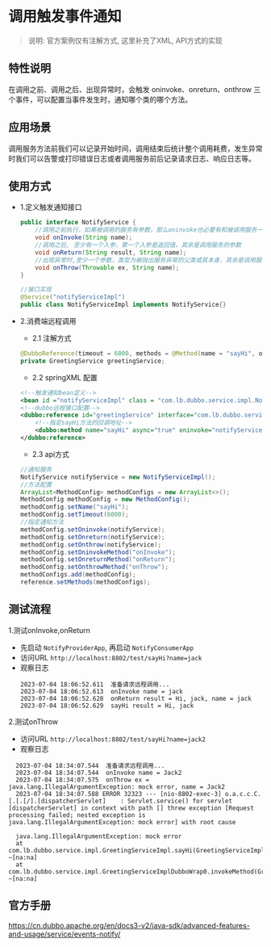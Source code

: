 # 调用触发事件通知
> 说明: 官方案例仅有注解方式, 这里补充了XML, API方式的实现
## 特性说明
在调用之前、调用之后、出现异常时，会触发 oninvoke、onreturn、onthrow 三个事件，可以配置当事件发生时，通知哪个类的哪个方法。

## 应用场景
调用服务方法前我们可以记录开始时间，调用结束后统计整个调用耗费，发生异常时我们可以告警或打印错误日志或者调用服务前后记录请求日志、响应日志等。

## 使用方式
- 1.定义触发通知接口
  ```java
  public interface NotifyService {
      //调用之前执行，如果被调用的服务有参数，那么oninvoke也必要有和被调用服务一样的参数
      void onInvoke(String name);
      //调用之后, 至少有一个入参，第一个入参是返回值，其余是调用服务的参数
      void onReturn(String result, String name);
      //出现异常时,至少一个参数，类型为被抛出服务异常的父类或其本身，其余是调用服务的参数
      void onThrow(Throwable ex, String name);
  }
  
  //接口实现
  @Service("notifyServiceImpl")
  public class NotifyServiceImpl implements NotifyService{}
  ```
  
- 2.消费端远程调用
  - 2.1 注解方式
  ```java
  @DubboReference(timeout = 6000, methods = @Method(name = "sayHi", oninvoke = "notifyServiceImpl.onInvoke", onreturn = "notifyServiceImpl.onReturn", onthrow = "notifyServiceImpl.onThrow"))
  private GreetingService greetingService;
  ```
  - 2.2 springXML 配置
  ```xml
  <!--触发通知bean定义-->
  <bean id ="notifyServiceImpl" class = "com.lb.dubbo.service.impl.NotifyServiceImpl" />
  <!--dubbo远程接口配置-->
  <dubbo:reference id="greetingService" interface="com.lb.dubbo.service.GreetingService">
      <!--指定sayHi方法的回调地址-->
      <dubbo:method name="sayHi" async="true" oninvoke="notifyServiceImpl.onInvoke" onreturn = "notifyServiceImpl.onReturn" onthrow="notifyServiceImpl.onThrow" />
  </dubbo:reference>
  ```
  - 2.3 api方式
  ```java
  //通知服务
  NotifyService notifyService = new NotifyServiceImpl();
  //方法配置
  ArrayList<MethodConfig> methodConfigs = new ArrayList<>();
  MethodConfig methodConfig = new MethodConfig();
  methodConfig.setName("sayHi");
  methodConfig.setTimeout(6000);
  //指定通知方法
  methodConfig.setOninvoke(notifyService);
  methodConfig.setOnreturn(notifyService);
  methodConfig.setOnthrow(notifyService);
  methodConfig.setOninvokeMethod("onInvoke");
  methodConfig.setOnreturnMethod("onReturn");
  methodConfig.setOnthrowMethod("onThrow");
  methodConfigs.add(methodConfig);
  reference.setMethods(methodConfigs);
  ```

## 测试流程
1.测试onInvoke,onReturn
  - 先启动 `NotifyProviderApp`, 再启动 `NotifyConsumerApp`
  - 访问URL `http://localhost:8802/test/sayHi?name=jack`
  - 观察日志
      ```text
      2023-07-04 18:06:52.611  准备请求远程调用...
      2023-07-04 18:06:52.613  onInvoke name = jack
      2023-07-04 18:06:52.628  onReturn result = Hi, jack, name = jack
      2023-07-04 18:06:52.629  sayHi result = Hi, jack
      ```
2.测试onThrow
  - 访问URL `http://localhost:8802/test/sayHi?name=jack2`
  - 观察日志
  ```text
    2023-07-04 18:34:07.544  准备请求远程调用...
    2023-07-04 18:34:07.544  onInvoke name = Jack2
    2023-07-04 18:34:07.575  onThrow ex = java.lang.IllegalArgumentException: mock error, name = Jack2
    2023-07-04 18:34:07.588 ERROR 32323 --- [nio-8802-exec-3] o.a.c.c.C.[.[.[/].[dispatcherServlet]    : Servlet.service() for servlet [dispatcherServlet] in context with path [] threw exception [Request processing failed; nested exception is java.lang.IllegalArgumentException: mock error] with root cause
    
    java.lang.IllegalArgumentException: mock error
    at com.lb.dubbo.service.impl.GreetingServiceImpl.sayHi(GreetingServiceImpl.java:15) ~[na:na]
    at com.lb.dubbo.service.impl.GreetingServiceImplDubboWrap0.invokeMethod(GreetingServiceImplDubboWrap0.java) ~[na:na]
  ```

## 官方手册
https://cn.dubbo.apache.org/en/docs3-v2/java-sdk/advanced-features-and-usage/service/events-notify/